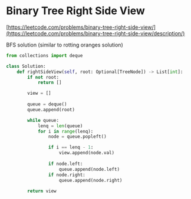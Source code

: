 # Binary Tree Right Side View

[https://leetcode.com/problems/binary-tree-right-side-view/](https://leetcode.com/problems/binary-tree-right-side-view/description/)

BFS solution (similar to rotting oranges solution)

```python
from collections import deque

class Solution:
    def rightSideView(self, root: Optional[TreeNode]) -> List[int]:
        if not root:
            return []

        view = []
        
        queue = deque()
        queue.append(root)

        while queue:
            lenq = len(queue)
            for i in range(lenq):
                node = queue.popleft()

                if i == lenq - 1:
                    view.append(node.val)
            
                if node.left:
                    queue.append(node.left)
                if node.right:
                    queue.append(node.right)
            
        return view
```